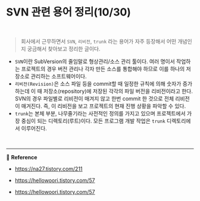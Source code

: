 # SVN 관련 용어 정리(10/30)

<br>

> 회사에서 근무하면서 `SVN`, `리비전`, `trunk` 라는 용어가 자주 등장해서 어떤 개념인지 궁금해서 찾아보고 정리한 글이다.

- `SVN`이란 SubVersion의 줄임말로 형상관리/소스 관리 툴이다. 여러 명이서 작업하는 프로젝트의 경우 버전 관리나 각자 만든 소스를 통합해야 하므로 이를 하나의 저장소로 관리하는 소프트웨어이다.
- `리비전(Revision)`은 소스 파일 등을 commit할 때 일정한 규칙에 의해 숫자가 증가하는데 이 때 저장소(repository)에 저장된 각각의 파일 버전을 리비전이라고 한다. SVN의 경우 파일별로 리비전이 매겨지 않고 한번 commit 한 것으로 전체 리비전이 매겨진다. 즉, 이 리비전을 보고 프로젝트의 현재 진행 상황을 파악할 수 있다.
- `trunk`는 본체 부분, 나무줄기라는 사전적인 정의를 가지고 있으며 프로젝트에서 가장 중심이 되는 디렉토리(루트)이다. 모든 프로그램 개발 작업은 `trunk` 디렉토리에서 이루어진다.

<br>

---

:page_facing_up: <b>Reference</b>

- https://na27.tistory.com/211

- https://hellowoori.tistory.com/57
- https://hellowoori.tistory.com/57
